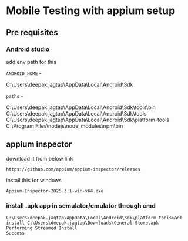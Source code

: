 # Mobile Testing with appium setup

## Pre requisites

### Android studio
  add env path for this

  `ANDROID_HOME` - 
  
  C:\Users\deepak.jagtap\AppData\Local\Android\Sdk

  `paths` - 

   C:\Users\deepak.jagtap\AppData\Local\Android\Sdk\tools\bin
   C:\Users\deepak.jagtap\AppData\Local\Android\Sdk\tools
   C:\Users\deepak.jagtap\AppData\Local\Android\Sdk\platform-tools
   C:\Program Files\nodejs\node_modules\npm\bin

## appium inspector

download it from below link 

```
https://github.com/appium/appium-inspector/releases
```
install this for windows

`Appium-Inspector-2025.3.1-win-x64.exe`


### install .apk app in semulator/emulator through cmd

```
C:\Users\deepak.jagtap\AppData\Local\Android\Sdk\platform-tools>adb install C:\Users\deepak.jagtap\Downloads\General-Store.apk
Performing Streamed Install
Success
```
